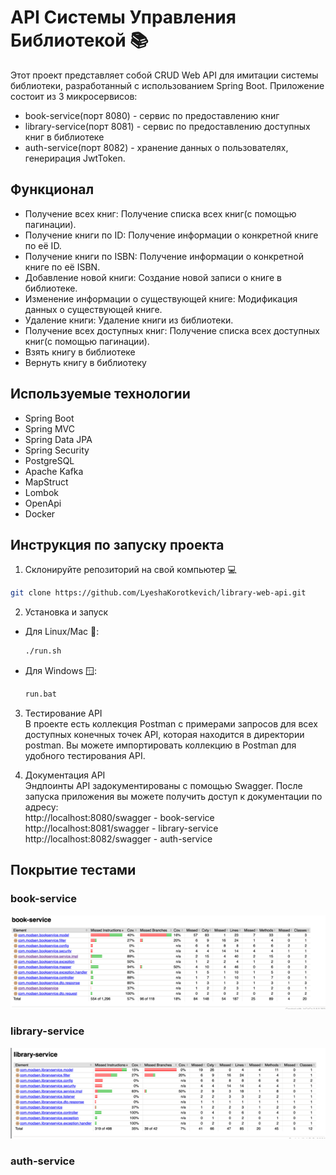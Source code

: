 # API Системы Управления Библиотекой 📚

Этот проект представляет собой CRUD Web API для имитации системы библиотеки, разработанный с использованием Spring Boot.
Приложение состоит из 3 микросервисов:
- book-service(порт 8080) - сервис по предоставлению книг
- library-service(порт 8081) - сервис по предоставлению доступных книг в библиотеке
- auth-service(порт 8082) - хранение данных о пользователях, генерирация JwtToken.

## Функционал
- Получение всех книг: Получение списка всех книг(с помощью пагинации).
- Получение книги по ID: Получение информации о конкретной книге по её ID.
- Получение книги по ISBN: Получение информации о конкретной книге по её ISBN.
- Добавление новой книги: Создание новой записи о книге в библиотеке.
- Изменение информации о существующей книге: Модификация данных о существующей книге.
- Удаление книги: Удаление книги из библиотеки.
- Получение всех доступных книг: Получение списка всех доступных книг(с помощью пагинации).
- Взять книгу в библиотеке
- Вернуть книгу в библиотеку

## Используемые технологии
- Spring Boot
- Spring MVC
- Spring Data JPA
- Spring Security
- PostgreSQL
- Apache Kafka
- MapStruct
- Lombok
- OpenApi
- Docker

## Инструкция по запуску проекта
1. Склонируйте репозиторий на свой компьютер 💻
  ```bash
  git clone https://github.com/LyeshaKorotkevich/library-web-api.git
  ```
2. Установка и запуск
* Для Linux/Mac 🍎:
  ```bash
  ./run.sh
  ```
* Для Windows 🪟:
  ```bash
  run.bat
  ```
3. Тестирование API  
  В проекте есть коллекция Postman с примерами запросов для всех доступных конечных точек API, которая находится в директории postman.
  Вы можете импортировать коллекцию в Postman для удобного тестирования API.

4. Документация API  
   Эндпоинты API задокументированы с помощью Swagger. После запуска приложения вы можете получить доступ к документации по адресу:  
   http://localhost:8080/swagger - book-service
   http://localhost:8081/swagger - library-service
   http://localhost:8082/swagger - auth-service

## Покрытие тестами

### book-service
![img_1.png](images/img_1.png)

### library-service
![img.png](images/img.png)

### auth-service